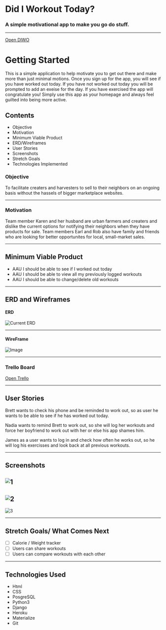 # Did I Workout Today?
### A simple motivational app to make you go do stuff.

---
[Open DIWO](https://diwo2d.herokuapp.com/)

# Getting Started

This is a simple application to help motivate you to get out there and make more than just minimal motions. Once you sign up for the app, you will see if you have worked out today. If you have not worked out today you will be prompted to add an exeise for the day. If you have exercised the app will congratulate you! Simply use this app as your homepage and always feel guilted into being more active.   

## Contents
* Objective
* Motivation
* Minimum Viable Product
* ERD/Wireframes
* User Stories
* Screenshots
* Stretch Goals
* Technologies Implemented

### Objective
To facilitate creaters and harvesters to sell to their neighbors on an ongoing basis without the hassels of bigger marketplace websites.

---
 
### Motivation
Team member Karen and her husband are urban farmers and creaters and dislike the current options for notifying their neighbors when they have products for sale. Team members Earl and Rob also have family and friends who are looking for better opportunites for local, small-market sales. 

---

## Minimum Viable Product
* AAU I should be able to see if I worked out today
* AAU I should be able to view all my previously logged workouts
* AAU I should be able to change/delete old workouts

---

## ERD and Wireframes

#### ERD
![Current ERD](/images/erd_now.png)

---

#### WireFrame
 
![Image](/images/wireframe.png)


---

### Trello Board
[Open Trello](https://trello.com/b/0tL4DdQn/did-i-work-out)

---

## User Stories
Brett wants to check his phone and be reminded to work out, so as user he wants to be able to see if he has worked out today.

Nadia wants to remind Brett to work out, so she will log her workouts and force her boyfriend to work out with her or else his app shames him.

James as a user wants to log in and check how often he works out, so he will log his exercisses and look back at all previous workouts. 

---

## Screenshots
![1](/images/Sshot1.png)
---
![2](/images/Sshot2.png)
---
![3](/images/Sshot3.png)

---

## Stretch Goals/ What Comes Next
- [ ] Calorie / Weight tracker
- [ ] Users can share workouts
- [ ] Users can compare workouts with each other

---

## Technologies Used

- Html
- CSS
- PosgreSQL
- Python3
- Django
- Heroku
- Materialize
- Git

